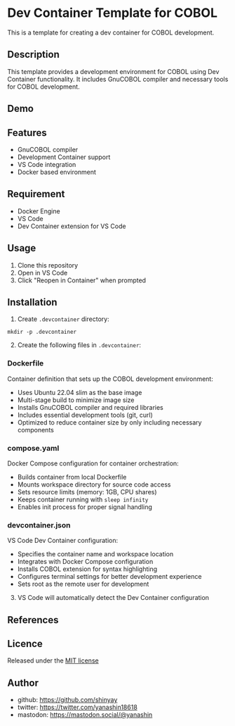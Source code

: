 # Dev Container Template for COBOL

This is a template for creating a dev container for COBOL development.

## Description
This template provides a development environment for COBOL using Dev Container functionality. It includes GnuCOBOL compiler and necessary tools for COBOL development.

## Demo

## Features
- GnuCOBOL compiler
- Development Container support
- VS Code integration
- Docker based environment

## Requirement
- Docker Engine
- VS Code
- Dev Container extension for VS Code

## Usage
1. Clone this repository
2. Open in VS Code
3. Click "Reopen in Container" when prompted

## Installation

1. Create `.devcontainer` directory:
```shell
mkdir -p .devcontainer
```

2. Create the following files in `.devcontainer`:

### Dockerfile
Container definition that sets up the COBOL development environment:
- Uses Ubuntu 22.04 slim as the base image
- Multi-stage build to minimize image size
- Installs GnuCOBOL compiler and required libraries
- Includes essential development tools (git, curl)
- Optimized to reduce container size by only including necessary components

### compose.yaml
Docker Compose configuration for container orchestration:
- Builds container from local Dockerfile
- Mounts workspace directory for source code access
- Sets resource limits (memory: 1GB, CPU shares)
- Keeps container running with `sleep infinity`
- Enables init process for proper signal handling

### devcontainer.json
VS Code Dev Container configuration:
- Specifies the container name and workspace location
- Integrates with Docker Compose configuration
- Installs COBOL extension for syntax highlighting
- Configures terminal settings for better development experience
- Sets root as the remote user for development

3. VS Code will automatically detect the Dev Container configuration

## References

## Licence

Released under the [MIT license](https://gist.githubusercontent.com/shinyay/56e54ee4c0e22db8211e05e70a63247e/raw/f3ac65a05ed8c8ea70b653875ccac0c6dbc10ba1/LICENSE)

## Author

- github: <https://github.com/shinyay>
- twitter: <https://twitter.com/yanashin18618>
- mastodon: <https://mastodon.social/@yanashin>
